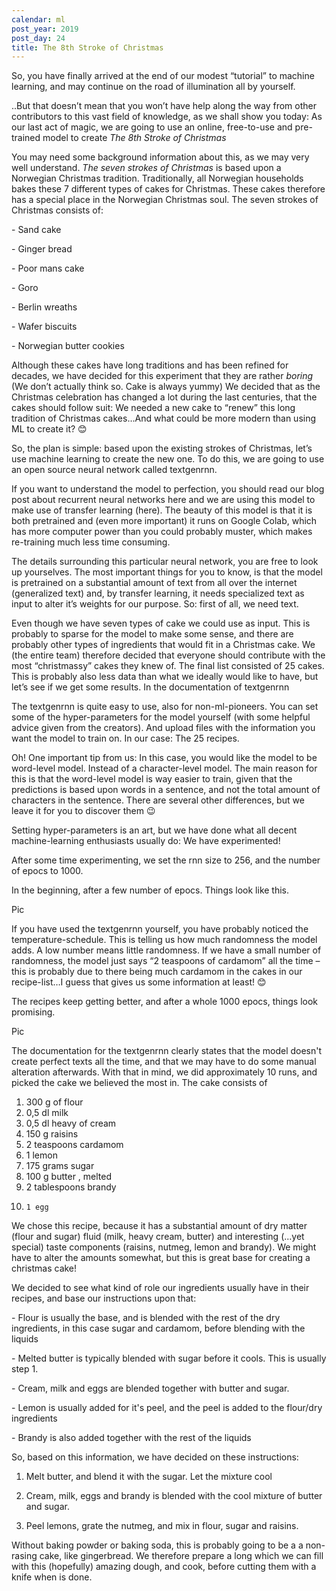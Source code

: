```yaml
---
calendar: ml
post_year: 2019
post_day: 24
title: The 8th Stroke of Christmas
---
```

So, you have finally arrived at the end of our modest “tutorial” to machine learning, and may continue on the road of illumination all by yourself.



..But that doesn’t mean that you won’t have help along the way from other contributors to this vast field of knowledge, as we shall show you today: As our last act of magic, we are going to use an online, free-to-use and pre-trained model to create _The 8th Stroke of Christmas_



You may need some background information about this, as we may very well understand. _The seven strokes of Christmas_ is based upon a Norwegian Christmas tradition. Traditionally, all Norwegian households bakes these 7 different types of cakes for Christmas. These cakes therefore has a special place in the Norwegian Christmas soul. The seven strokes of Christmas consists of:



\-	Sand cake

\-	Ginger bread

\-	Poor mans cake

\-	Goro

\-	Berlin wreaths

\-	Wafer biscuits

\-	Norwegian butter cookies



Although these cakes have long traditions and has been refined for decades, we have decided for this experiment that they are rather _boring_ (We don’t actually think so. Cake is always yummy) We decided that as the Christmas celebration has changed a lot during the last centuries, that the cakes should follow suit: We needed a new cake to “renew” this long tradition of Christmas cakes…And what could be more modern than using ML to create it? 😊



So, the plan is simple: based upon the existing strokes of Christmas, let’s use machine learning to create the new one. To do this, we are going to use an open source neural network called textgenrnn.



If you want to understand the model to perfection, you should read our blog post about recurrent neural networks here and we are using this model to make use of transfer learning (here). The beauty of this model is that it is both pretrained and (even more important) it runs on Google Colab, which has more computer power than you could probably muster, which makes re-training much less time consuming. 



The details surrounding this particular neural network, you are free to look up yourselves. The most important things for you to know, is that the model is pretrained on a substantial amount of text from all over the internet (generalized text) and, by transfer learning, it needs specialized text as input to alter it’s weights for our purpose. So: first of all, we need text.



Even though we have seven types of cake we could use as input. This is probably to sparse for the model to make some sense, and there are probably other types of ingredients that would fit in a Christmas cake. We (the entire team) therefore decided that everyone should contribute with the most “christmassy” cakes they knew of. The final list consisted of 25 cakes. This is probably also less data than what we ideally would like to have, but let’s see if we get some results. In the documentation of textgenrnn



The textgenrnn is quite easy to use, also for non-ml-pioneers. You can set some of the hyper-parameters for the model yourself (with some helpful advice given from the creators). And upload files with the information you want the model to train on. In our case: The 25 recipes. 



Oh! One important tip from us: In this case, you would like the model to be word-level model. Instead of a character-level model. The main reason for this is that the word-level model is way easier to train, given that the predictions is based upon words in a sentence, and not the total amount of characters in the sentence. There are several other differences, but we leave it for you to discover them 😉



Setting hyper-parameters is an art, but we have done what all decent machine-learning enthusiasts usually do: We have experimented!





After some time experimenting, we set the rnn size to 256, and the number of epocs to 1000.

In the beginning, after a few number of epocs. Things look like this.



Pic



If you have used the textgenrnn yourself, you have probably noticed the temperature-schedule. This is telling us how much randomness the model adds. A low number means little randomness. If we have a small number of randomness, the model just says “2 teaspoons of cardamom” all the time – this is probably due to there being much cardamom in the cakes in our recipe-list…I guess that gives us some information at least! 😊



The recipes keep getting better, and after a whole 1000 epocs, things look promising.





Pic



The documentation for the textgenrnn clearly states that the model doesn't create perfect texts all the time, and that we may have to do some manual alteration afterwards. With that in mind, we did approximately 10 runs, and picked the cake we believed the most in. The cake consists of

1. 	300 g of flour
2. 	0,5 dl milk
3. 	0,5 dl heavy of cream
4. 	150 g raisins
5. 	2 teaspoons cardamom
6. 	1 lemon
7. 	175 grams sugar
8. 	100 g butter , melted
9. 	2 tablespoons brandy
10. 	1 egg

We chose this recipe, because it has a substantial amount of dry matter (flour and sugar) fluid (milk, heavy cream, butter) and interesting (...yet special) taste components (raisins, nutmeg, lemon and brandy). We might have to alter the amounts somewhat, but this is great base for creating a christmas cake!

We decided to see what kind of role our ingredients usually have in their recipes, and base our instructions upon that:

\- Flour is usually the base, and is blended with the rest of the dry ingredients, in this case sugar and cardamom, before blending with the liquids

\- Melted butter is typically blended with sugar before it cools. This is usually step 1.

\- Cream, milk and eggs are blended together with butter and sugar.

\- Lemon is usually added for it's peel, and the peel is added to the flour/dry ingredients

\- Brandy is also added together with the rest of the liquids

So, based on this information, we have decided on these instructions:

1. Melt butter, and blend it with the sugar. Let the mixture cool

2. Cream, milk, eggs and brandy is blended with the cool mixture of butter and sugar.

3. Peel lemons, grate the nutmeg, and mix in flour, sugar and raisins.

Without baking powder or baking soda, this is probably going to be a a non-rasing cake, like gingerbread. We therefore prepare a long which we can fill with this (hopefully) amazing dough, and cook, before cutting them with a knife when is done.

